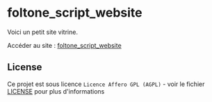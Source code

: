 # foltone_script_website

Voici un petit site vitrine.

Accéder au site : [foltone_script_website](https://foltone.github.io/foltone_script_website/)

## License

Ce projet est sous licence ``Licence Affero GPL (AGPL)`` - voir le fichier [LICENSE](LICENSE) pour plus d'informations
